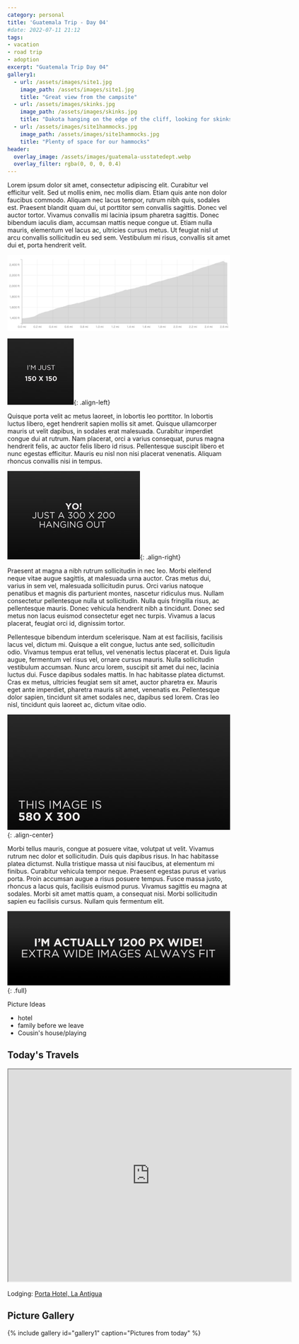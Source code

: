 ```yaml
---
category: personal
title: 'Guatemala Trip - Day 04'
#date: 2022-07-11 21:12
tags:
- vacation
- road trip
- adoption
excerpt: "Guatemala Trip Day 04"
gallery1:
  - url: /assets/images/site1.jpg
    image_path: /assets/images/site1.jpg
    title: "Great view from the campsite"
  - url: /assets/images/skinks.jpg
    image_path: /assets/images/skinks.jpg
    title: "Dakota hanging on the edge of the cliff, looking for skinks"
  - url: /assets/images/site1hammocks.jpg
    image_path: /assets/images/site1hammocks.jpg
    title: "Plenty of space for our hammocks"
header:
  overlay_image: /assets/images/guatemala-usstatedept.webp
  overlay_filter: rgba(0, 0, 0, 0.4)
---
```


Lorem ipsum dolor sit amet, consectetur adipiscing elit. Curabitur vel efficitur velit. Sed ut mollis enim, nec mollis diam. Etiam quis ante non dolor faucibus commodo. Aliquam nec lacus tempor, rutrum nibh quis, sodales est. Praesent blandit quam dui, ut porttitor sem convallis sagittis. Donec vel auctor tortor. Vivamus convallis mi lacinia ipsum pharetra sagittis. Donec bibendum iaculis diam, accumsan mattis neque congue ut. Etiam nulla mauris, elementum vel lacus ac, ultricies cursus metus. Ut feugiat nisl ut arcu convallis sollicitudin eu sed sem. Vestibulum mi risus, convallis sit amet dui et, porta hendrerit velit.

[![image-center](/assets/images/elevation_day01.png)](/assets/images/elevation_day01.png)

![image-left](/assets/images/filename-150x150.jpg){: .align-left} 

Quisque porta velit ac metus laoreet, in lobortis leo porttitor. In lobortis luctus libero, eget hendrerit sapien mollis sit amet. Quisque ullamcorper mauris ut velit dapibus, in sodales erat malesuada. Curabitur imperdiet congue dui at rutrum. Nam placerat, orci a varius consequat, purus magna hendrerit felis, ac auctor felis libero id risus. Pellentesque suscipit libero et nunc egestas efficitur. Mauris eu nisl non nisi placerat venenatis. Aliquam rhoncus convallis nisi in tempus.

![image-right](/assets/images/filename-300x200.jpg){: .align-right}

Praesent at magna a nibh rutrum sollicitudin in nec leo. Morbi eleifend neque vitae augue sagittis, at malesuada urna auctor. Cras metus dui, varius in sem vel, malesuada sollicitudin purus. Orci varius natoque penatibus et magnis dis parturient montes, nascetur ridiculus mus. Nullam consectetur pellentesque nulla ut sollicitudin. Nulla quis fringilla risus, ac pellentesque mauris. Donec vehicula hendrerit nibh a tincidunt. Donec sed metus non lacus euismod consectetur eget nec turpis. Vivamus a lacus placerat, feugiat orci id, dignissim tortor.

Pellentesque bibendum interdum scelerisque. Nam at est facilisis, facilisis lacus vel, dictum mi. Quisque a elit congue, luctus ante sed, sollicitudin odio. Vivamus tempus erat tellus, vel venenatis lectus placerat et. Duis ligula augue, fermentum vel risus vel, ornare cursus mauris. Nulla sollicitudin vestibulum accumsan. Nunc arcu lorem, suscipit sit amet dui nec, lacinia luctus dui. Fusce dapibus sodales mattis. In hac habitasse platea dictumst. Cras ex metus, ultricies feugiat sem sit amet, auctor pharetra ex. Mauris eget ante imperdiet, pharetra mauris sit amet, venenatis ex. Pellentesque dolor sapien, tincidunt sit amet sodales nec, dapibus sed lorem. Cras leo nisl, tincidunt quis laoreet ac, dictum vitae odio.

![image-center](/assets/images/filename-580x300.jpg){: .align-center}

Morbi tellus mauris, congue at posuere vitae, volutpat ut velit. Vivamus rutrum nec dolor et sollicitudin. Duis quis dapibus risus. In hac habitasse platea dictumst. Nulla tristique massa ut nisi faucibus, at elementum mi finibus. Curabitur vehicula tempor neque. Praesent egestas purus et varius porta. Proin accumsan augue a risus posuere tempus. Fusce massa justo, rhoncus a lacus quis, facilisis euismod purus. Vivamus sagittis eu magna at sodales. Morbi sit amet mattis quam, a consequat nisi. Morbi sollicitudin sapien eu facilisis cursus. Nullam quis fermentum elit.

![full](/assets/images/filename-1200x400.jpg)
{: .full}

Picture Ideas

- hotel
- family before we leave
- Cousin's house/playing

## Today's Travels

<iframe src="https://www.google.com/maps/d/u/0/embed?mid=1evp_HknWFGxbpxU8rxH8T-2bp-jIHUU&ehbc=2E312F" width="640" height="480"></iframe>

Lodging: [Porta Hotel, La Antigua](https://www.portahotelantigua.com/)

## Picture Gallery

{% include gallery id="gallery1" caption="Pictures from today" %}
